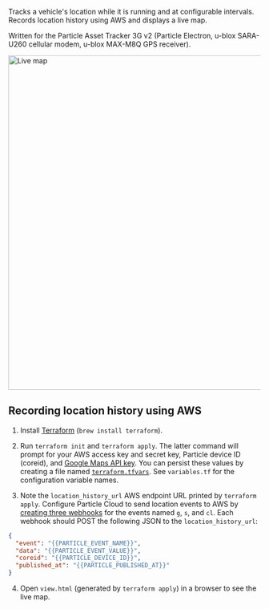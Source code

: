 Tracks a vehicle's location while it is running and at configurable intervals. Records location history using AWS and displays a live map.

Written for the Particle Asset Tracker 3G v2 (Particle Electron, u-blox SARA-U260 cellular modem, u-blox MAX-M8Q GPS receiver).

<img src="https://ankurdave.github.io/IntervalTracker/map.png" width="667" alt="Live map">

## Recording location history using AWS

1. Install [Terraform](terraform.io) (`brew install terraform`).

2. Run `terraform init` and `terraform apply`. The latter command will prompt for your AWS access key and secret key, Particle device ID (coreid), and [Google Maps API key](https://developers.google.com/maps/documentation/javascript/get-api-key). You can persist these values by creating a file named [`terraform.tfvars`](https://www.terraform.io/intro/getting-started/variables.html#from-a-file). See `variables.tf` for the configuration variable names.

3. Note the `location_history_url` AWS endpoint URL printed by `terraform apply`. Configure Particle Cloud to send location events to AWS by [creating three webhooks](https://console.particle.io/integrations/webhooks/create) for the events named `g`, `s`, and `cl`. Each webhook should POST the following JSON to the `location_history_url`:

```json
{
  "event": "{{PARTICLE_EVENT_NAME}}",
  "data": "{{PARTICLE_EVENT_VALUE}}",
  "coreid": "{{PARTICLE_DEVICE_ID}}",
  "published_at": "{{PARTICLE_PUBLISHED_AT}}"
}
```

4. Open `view.html` (generated by `terraform apply`) in a browser to see the live map.
